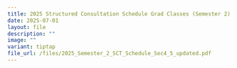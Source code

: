 ```yaml
---
title: 2025 Structured Consultation Schedule Grad Classes (Semester 2)
date: 2025-07-01
layout: file
description: ""
image: ""
variant: tiptap
file_url: /files/2025_Semester_2_SCT_Schedule_Sec4_5_updated.pdf
---
```

